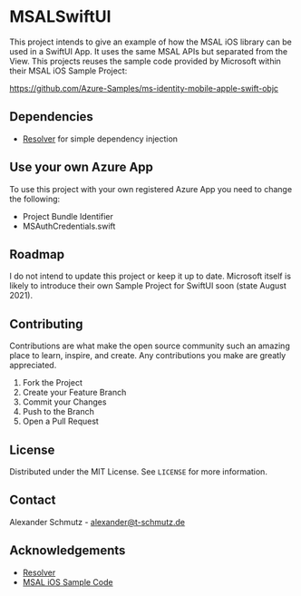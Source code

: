# MSALSwiftUI

This project intends to give an example of how the MSAL iOS library can be used in a SwiftUI App. 
It uses the same MSAL APIs but separated from the View. 
This projects reuses the sample code provided by Microsoft within their MSAL iOS Sample Project:

https://github.com/Azure-Samples/ms-identity-mobile-apple-swift-objc

## Dependencies
* [Resolver](https://github.com/hmlongco/Resolver) for simple dependency injection


## Use your own Azure App

To use this project with your own registered Azure App you need to change the following:
* Project Bundle Identifier
* MSAuthCredentials.swift




## Roadmap

I do not intend to update this project or keep it up to date. 
Microsoft itself is likely to introduce their own Sample Project for SwiftUI soon (state August 2021).




## Contributing

Contributions are what make the open source community such an amazing place to learn, inspire, and create. Any contributions you make are greatly appreciated.

1. Fork the Project
2. Create your Feature Branch
3. Commit your Changes
4. Push to the Branch
5. Open a Pull Request




## License

Distributed under the MIT License. See `LICENSE` for more information.




## Contact

Alexander Schmutz - alexander@t-schmutz.de




## Acknowledgements
* [Resolver](https://github.com/hmlongco/Resolver)
* [MSAL iOS Sample Code](https://github.com/AzureAD/microsoft-authentication-library-for-objc)
